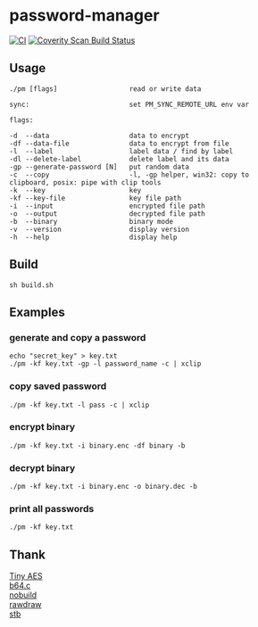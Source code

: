 # password-manager

[![CI](https://github.com/Ciremun/password-manager/actions/workflows/ci.yml/badge.svg)](https://github.com/Ciremun/password-manager/actions) [![Coverity Scan Build Status](https://scan.coverity.com/projects/23849/badge.svg)](https://scan.coverity.com/projects/ciremun-password-manager)

## Usage

    ./pm [flags]                  read or write data

    sync:                         set PM_SYNC_REMOTE_URL env var

    flags:

    -d  --data                    data to encrypt
    -df --data-file               data to encrypt from file
    -l  --label                   label data / find by label
    -dl --delete-label            delete label and its data
    -gp --generate-password [N]   put random data
    -c  --copy                    -l, -gp helper, win32: copy to clipboard, posix: pipe with clip tools
    -k  --key                     key
    -kf --key-file                key file path
    -i  --input                   encrypted file path
    -o  --output                  decrypted file path
    -b  --binary                  binary mode
    -v  --version                 display version
    -h  --help                    display help

## Build

    sh build.sh

## Examples

### generate and copy a password

	echo "secret_key" > key.txt
	./pm -kf key.txt -gp -l password_name -c | xclip

### copy saved password

	./pm -kf key.txt -l pass -c | xclip

### encrypt binary

	./pm -kf key.txt -i binary.enc -df binary -b

### decrypt binary

	./pm -kf key.txt -i binary.enc -o binary.dec -b

### print all passwords

    ./pm -kf key.txt

## Thank

[Tiny AES](https://github.com/kokke/tiny-AES-c)  
[b64.c](https://github.com/littlstar/b64.c)  
[nobuild](https://github.com/tsoding/nobuild)  
[rawdraw](https://github.com/cntools/rawdraw)  
[stb](https://github.com/nothings/stb)  
